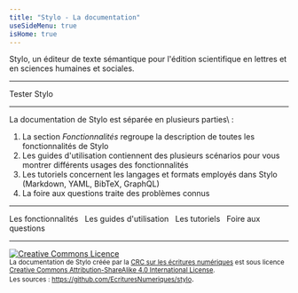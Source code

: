 ```yaml
---
title: "Stylo - La documentation"
useSideMenu: true
isHome: true
---
```


Stylo, un éditeur de texte sémantique pour l'édition scientifique en lettres et en sciences humaines et sociales.

---

<link-button href="https://stylo.huma-num.fr" size="small" color="default">Tester Stylo</link-button> &nbsp;

---

La documentation de Stylo est séparée en plusieurs parties\ :

1. La section _Fonctionnalités_ regroupe la description de toutes les fonctionnalités de Stylo
2. Les guides d'utilisation contiennent des plusieurs scénarios pour vous montrer différents usages des fonctionnalités
3. Les tutoriels concernent les langages et formats employés dans Stylo (Markdown, YAML, BibTeX, GraphQL)
4. La foire aux questions traite des problèmes connus

---

<link-button href="/fr/fonctionnalites" size="small" color="default">Les fonctionnalités</link-button> &nbsp;
<link-button href="/fr/guides_utilisation" size="small" color="default">Les guides d'utilisation</link-button> &nbsp;
<link-button href="/fr/tutoriels" size="small" color="default">Les tutoriels</link-button> &nbsp;
<link-button href="/fr/faq" size="small" color="default">Foire aux questions</link-button> &nbsp;

---

<a rel="license" href="http://creativecommons.org/licenses/by-sa/4.0/"><img alt="Creative Commons Licence" style="border-width:0" src="https://i.creativecommons.org/l/by-sa/4.0/88x31.png" /></a><br /><small><span xmlns:dct="http://purl.org/dc/terms/" property="dct:title">La documentation de Stylo</span> créée par la <a xmlns:cc="http://creativecommons.org/ns#" href="http://ecrituresnumeriques.ca/" property="cc:attributionName" rel="cc:attributionURL">CRC sur les écritures numériques</a> est sous licence <a rel="license" href="http://creativecommons.org/licenses/by-sa/4.0/">Creative Commons Attribution-ShareAlike 4.0 International License</a>. <br />Les sources : <a xmlns:dct="http://purl.org/dc/terms/" href="https://github.com/EcrituresNumeriques/stylo/tree/master/docs" rel="dct:source">https://github.com/EcrituresNumeriques/stylo</a></small>.
